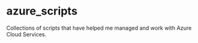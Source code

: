 # azure_scripts
Collections of scripts that have helped me managed and work with Azure Cloud Services.
